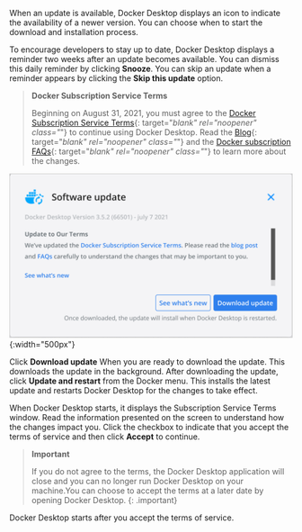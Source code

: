 <!-- This text will be included in the Mac and Windows Install topic -->

When an update is available, Docker Desktop displays an icon to indicate the availability of a newer version. You can choose when to start the download and installation process.

To encourage developers to stay up to date, Docker Desktop displays a reminder two weeks after an update becomes available. You can dismiss this daily reminder by clicking **Snooze**. You can skip an update when a reminder appears by clicking the **Skip this update** option.

> **Docker Subscription Service Terms**
>
> Beginning on August 31, 2021, you must agree to the [Docker Subscription Service Terms](https://www.docker.com/legal/docker-terms-service){: target="_blank" rel="noopener" class="_"} to continue using Docker Desktop. Read the [Blog](https://www.docker.com/blog/updating-product-subscriptions/){: target="_blank" rel="noopener" class="_"} and the [Docker subscription FAQs](https://www.docker.com/pricing/faq){: target="_blank" rel="noopener" class="_"} to learn more about the changes.

![Snooze update](/desktop/mac/images/snooze-update.png){:width="500px"}

Click **Download update** When you are ready to download the update. This downloads the update in the background. After downloading the update, click **Update and restart** from the Docker menu. This installs the latest update and restarts Docker Desktop for the changes to take effect.

When Docker Desktop starts, it displays the Subscription Service Terms window. Read the information presented on the screen to understand how the changes impact you. Click the checkbox to indicate that you accept the terms of service and then click **Accept** to continue.

> **Important**
>
> If you do not agree to the terms, the Docker Desktop application will close and you can no longer run Docker Desktop on your machine.You can choose to accept the terms at a later date by opening Docker Desktop.
{: .important}

Docker Desktop starts after you accept the terms of service.
